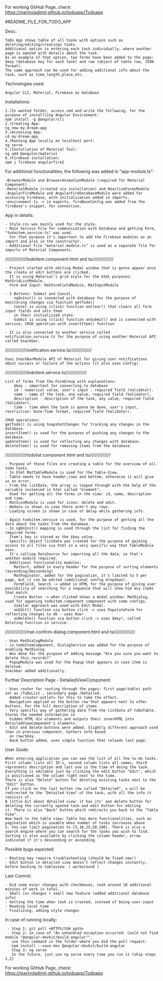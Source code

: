 For working GitHub Page, check:
    https://marinvladimir.github.io/todoapp/Todoapp

#README_FILE_FOR_TODO_APP

Desc: 

	ToDo App shows table of all tasks with options such as deleting/editing/creatings tasks.
	Additional option is entering each task individually, where another page is opened with details about the task.
	As an example of that option, two forms have been added to the page: $key (database key for each task) and row (object of table row, JSON format).
	The same approach can be used for adding additional info about the task, such as time_length,place,etc.
	  
Technologies used: 

	Angular CLI, Material, Firebase as database

Installations:

	1.)In wanted folder, access cmd and write the following, for the purpose of installling Angular Environment:
	npm install -g @angular/cli
	2.)Creating App:
	ng new my-dream-app
	3.)Accessing App:
	cd my-dream-app
	4.)Running App locally on localhost port:
	ng serve
	5.)Installation of Material Tool:
	ng add @angular/material
	6.)Firebase installation:
	npm i firebase angularfire2
	
For additional functionalities, the following was added in "app-module.ts":

	-BrowserModule and BrowserAnimationModule (required for Material Component)
	-MaterialModule (created via installation) and ReactiveFormsModule
	-AngularFireModule and AngularFireDatabaseModule were added for accessing Firebase, with initialization added in imports.
	-environment.ts -> in exports, fireBaseConfig was added from the fireBase's snippet, for connection.
	
App in details:

	- Style.css was mainly used for the style. 
	- Main Service File for communication with Database and getting Form, "todoitem.service.ts" was used.
	  For that purpose it's important to add the Firebase modules as an import and also in the constructor.
	- Additional File "material.module.ts" is used as a separate file for imports of Material Components.
	
//////////////todoitem.component.html and ts//////////////

	- Project started with editing Modal window that is gonna appear once the create or edit buttons are clicked.
	  It is using Material's grid style for the html purposes: MatGridListModule,
	  Form and Input: MatFormFieldModule, MatInputModule
	  
	- 2 Buttons: Submit and Cancel,
		ngOnInit() is connected with database for the purpose of monitoring changes via function getTodo()
		Cancel is using (click) function onClear() that clears all form input fields and sets them 
	    in their initializied state.
		Submit is using (click) function onSubmit() and is connected with service, CRUD operation with insertItem() function
		
	- It is also connected to another service called notification.service.ts for the purpose of using another Material API called Snackbar.

//////////////notification.service.ts//////////////		

	Uses SnackBarModule API of Material for giving user notifications about success or failure of the actions (it also uses Config).

//////////////todoitem.service.ts//////////////	  

	List of forms from the FormGroup with explanations:
		$key - important for connecting to database
		id - numerical value, user's input - required field (Validator).
		name - name of the task, any value, required field (Validator).
		description - description of the task, any value, required field (Validator).
		time - time when the task is gonna be done, user's input, restriction: Date-Time format, required field (Validator).
		
	CRUD operations:
	getTodo() is using SnapshotChanges for tracking any changes in the database.
	insertItem() is used for the purpose of pushing any changes to the database.
	updateItem() is used for reflecting any changes with database.
	deleteItem() is used for removing items from the database.
	
//////////////todolist.component.html and ts//////////////	  

	- Purpose of those files are creating a table for the overview of all todo tasks.
	- In html MatTableModule is used for the Table-View.
	- Table needs to have header,rows and bottom, otherwise it will give us an error.
	- From the listData, the array is looped through with the help of the variable instanced in html called "element".
	  Used for getting all the forms in the view: id, name, description and time.
	- MatIconModule is used for icons: delete and edit.
	- NoData is shown in case there aren't any rows.
	- Loading screen is shown in case of delay while gathering info.
	
	- Again todoitem.service is used, for the purpose of getting all the data about the tasks from the database.
	- In ngOnInit() mapping is used through the list for finding the required forms.
	  Item's key is stored as the $key value.
	- Specific object listData was created for the purpose of gaining access to all files via html in a very specific way that TableModule uses.
	  It's calling DataSource for importing all the data, so that's another module required.
	- Additional functionality modules:
		MatSort, added in every header for the purpose of sorting elements (ascending/descending)
		MatPaginator, added for the pagination, it's limited to 5 per page, but it can be edited (additional config dropdown).
		FormField, Search -> added in HTML for the purpose of giving user possibility of searching for a sequence that will show him any items that match.
		Create Button -> when clicked shows a modal window: MatDialog, used for oppening todoitem.component component with some configs.
		Similar approach was used with Edit Modal.
		onEdit() function via button click -> uses PopulateForm for reflecting changes to db - uses Row!
		onDelete() function via button click -> uses $key!, called Deleting function in service.
	
//////////////mat-confirm-dialog.component.html and ts//////////////		
		
	- Uses MatDialogModule
	- in todoItemComponent, DialogService was added for the purpose of enabling MatDialog
	- Was done for the purpose of adding message "Are you sure you want to delete this records?"
	- PopupModule was used for the Popup that appears in case item is deleted.
	Snackbar added additionally.

Further Description Page - DetailedViewComponent:

    - Uses router for routing through the pages: first page(table) path set as /ToDoList , secondary page /Detailed.
      Added <router-outlet> for this to take the effect.
      Navigation applied on the button row that appears next to other buttons, for the full description of items.
    - Very specific way of gathering data from the listData of toDoTable. Stores the needed information in 
      hidden HTML div elements and outputs their innerHTML into DetailedViewComponent's elements.
	- Edit and delete buttons were added. Slightly different approach used than in previous component. Gathers info based
      on row/$key.
    - Back button added, uses simple function that reloads last page.
    
User Guide:

    When entering application you can see the list of all the to-do tasks.
    First column lists all ID's, second column lists all names, third represents description and last one is the time of doing the task.
    Everything is editable just by clicking the edit button "Edit", which is positioned as the column right next to the time.
    There is also "Delete" button for deleting existing tasks next to the "Edit" button. 
    If you click on the last button row called "Detailed", u will be redirected to the "Detailed View" of the task, with all the info it
    consists of.
    A little bit about detailed view: it has its' own delete button for deleting the currently opened task and edit button for editing
    it. There is also "Back" button which redirects you back to the "Table View".
    Now back to the table view: Table has more functionalities, such as pagination which is useable when number of tasks increases above
    5. You can limit pagination to [5,10,25,50,100]. There is also a search engine where you can search for the tasks you wish to find.
    Sorting is also available by clicking the column header, arrow indicated if it's descending or ascending.
     
Possible bugs expected:

    - Routing may require troubleshooting (should be fixed now!)
    - Edit button in detailed view doesn't reflect changes instantly, before backing to tableview. ( workaround )

Last Commit:

	- Did some minor changes with checkboxes, took around 10 additional minutes of work in total.
    - Small css changes + small new feature (added additional database info)
    - Getting the time when task is created, instead of being user-input
    - Reading local time
    - Finalizing, adding style changes
    
In case of running locally:

     - Step 1: git pull <HTTPS/SSH path>
     - Step 2: in case of "An unhandled exception occurred: Could not find module "@angular-devkit/build-angular"",
       use this command in the folder where you did the pull request:
       npm install --save-dev @angular-devkit/build-angular 
     - Step 3: ng serve
       In the future, just use ng serve every time you run it (skip steps 1,2)
    
For working GitHub Page, check:
    https://marinvladimir.github.io/todoapp/Todoapp

